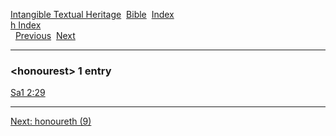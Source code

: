 [Intangible Textual Heritage](../../index)  [Bible](../index) 
[Index](index)   
[h Index](_h_)  
  [Previous](c05554)  [Next](c05556) 

------------------------------------------------------------------------

### &lt;honourest&gt; 1 entry

[Sa1 2:29](../kjv/sa1002.htm#029)  

------------------------------------------------------------------------

[Next: honoureth (9)](c05556)
